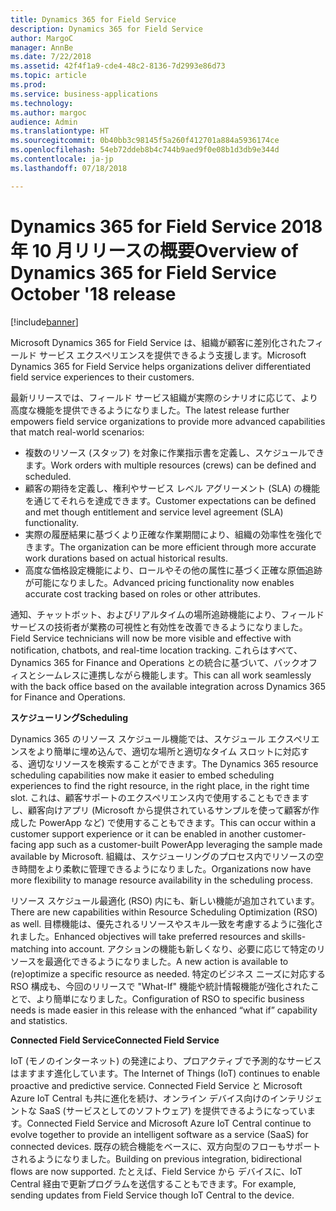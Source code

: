 ```yaml
---
title: Dynamics 365 for Field Service
description: Dynamics 365 for Field Service
author: MargoC
manager: AnnBe
ms.date: 7/22/2018
ms.assetid: 42f4f1a9-cde4-48c2-8136-7d2993e86d73
ms.topic: article
ms.prod: 
ms.service: business-applications
ms.technology: 
ms.author: margoc
audience: Admin
ms.translationtype: HT
ms.sourcegitcommit: 0b40bb3c98145f5a260f412701a884a5936174ce
ms.openlocfilehash: 54eb72ddeb8b4c744b9aed9f0e08b1d3db9e344d
ms.contentlocale: ja-jp
ms.lasthandoff: 07/18/2018

---
```


#  <a name="overview-of-dynamics-365-for-field-service-october-18-release"></a><span data-ttu-id="39c30-103">Dynamics 365 for Field Service 2018 年 10 月リリースの概要</span><span class="sxs-lookup"><span data-stu-id="39c30-103">Overview of Dynamics 365 for Field Service October '18 release</span></span>

[!include[banner](../../../includes/banner.md)]

<span data-ttu-id="39c30-104">Microsoft Dynamics 365 for Field Service は、組織が顧客に差別化されたフィールド サービス エクスペリエンスを提供できるよう支援します。</span><span class="sxs-lookup"><span data-stu-id="39c30-104">Microsoft Dynamics 365 for Field Service helps organizations deliver differentiated field service experiences to their customers.</span></span>

<span data-ttu-id="39c30-105">最新リリースでは、フィールド サービス組織が実際のシナリオに応じて、より高度な機能を提供できるようになりました。</span><span class="sxs-lookup"><span data-stu-id="39c30-105">The latest release further empowers field service organizations to provide more advanced capabilities that match real-world scenarios:</span></span> 

- <span data-ttu-id="39c30-106">複数のリソース (スタッフ) を対象に作業指示書を定義し、スケジュールできます。</span><span class="sxs-lookup"><span data-stu-id="39c30-106">Work orders with multiple resources (crews) can be defined and scheduled.</span></span> 
- <span data-ttu-id="39c30-107">顧客の期待を定義し、権利やサービス レベル アグリーメント (SLA) の機能を通じてそれらを達成できます。</span><span class="sxs-lookup"><span data-stu-id="39c30-107">Customer expectations can be defined and met though entitlement and service level agreement (SLA) functionality.</span></span> 
- <span data-ttu-id="39c30-108">実際の履歴結果に基づくより正確な作業期間により、組織の効率性を強化できます。</span><span class="sxs-lookup"><span data-stu-id="39c30-108">The organization can be more efficient through more accurate work durations based on actual historical results.</span></span> 
- <span data-ttu-id="39c30-109">高度な価格設定機能により、ロールやその他の属性に基づく正確な原価追跡が可能になりました。</span><span class="sxs-lookup"><span data-stu-id="39c30-109">Advanced pricing functionality now enables accurate cost tracking based on roles or other attributes.</span></span> 

<span data-ttu-id="39c30-110">通知、チャットボット、およびリアルタイムの場所追跡機能により、フィールド サービスの技術者が業務の可視性と有効性を改善できるようになりました。</span><span class="sxs-lookup"><span data-stu-id="39c30-110">Field Service technicians will now be more visible and effective with notification, chatbots, and real-time location tracking.</span></span> <span data-ttu-id="39c30-111">これらはすべて、Dynamics 365 for Finance and Operations との統合に基づいて、バックオフィスとシームレスに連携しながら機能します。</span><span class="sxs-lookup"><span data-stu-id="39c30-111">This can all work seamlessly with the back office based on the available integration across Dynamics 365 for Finance and Operations.</span></span>

<span data-ttu-id="39c30-112">**スケジューリング**</span><span class="sxs-lookup"><span data-stu-id="39c30-112">**Scheduling**</span></span>

<span data-ttu-id="39c30-113">Dynamics 365 のリソース スケジュール機能では、スケジュール エクスペリエンスをより簡単に埋め込んで、適切な場所と適切なタイム スロットに対応する、適切なリソースを検索することができます。</span><span class="sxs-lookup"><span data-stu-id="39c30-113">The Dynamics 365 resource scheduling capabilities now make it easier to embed scheduling experiences to find the right resource, in the right place, in the right time slot.</span></span> <span data-ttu-id="39c30-114">これは、顧客サポートのエクスペリエンス内で使用することもできますし、顧客向けアプリ (Microsoft から提供されているサンプルを使って顧客が作成した PowerApp など) で使用することもできます。</span><span class="sxs-lookup"><span data-stu-id="39c30-114">This can occur within a customer support experience or it can be enabled in another customer-facing app such as a customer-built PowerApp leveraging the sample made available by Microsoft.</span></span> <span data-ttu-id="39c30-115">組織は、スケジューリングのプロセス内でリソースの空き時間をより柔軟に管理できるようになりました。</span><span class="sxs-lookup"><span data-stu-id="39c30-115">Organizations now have more flexibility to manage resource availability in the scheduling process.</span></span>

<span data-ttu-id="39c30-116">リソース スケジュール最適化 (RSO) 内にも、新しい機能が追加されています。</span><span class="sxs-lookup"><span data-stu-id="39c30-116">There are new capabilities within Resource Scheduling Optimization (RSO) as well.</span></span> <span data-ttu-id="39c30-117">目標機能は、優先されるリソースやスキル一致を考慮するように強化されました。</span><span class="sxs-lookup"><span data-stu-id="39c30-117">Enhanced objectives will take preferred resources and skills-matching into account.</span></span> <span data-ttu-id="39c30-118">アクションの機能も新しくなり、必要に応じて特定のリソースを最適化できるようになりました。</span><span class="sxs-lookup"><span data-stu-id="39c30-118">A new action is available to (re)optimize a specific resource as needed.</span></span> <span data-ttu-id="39c30-119">特定のビジネス ニーズに対応する RSO 構成も、今回のリリースで "What-If" 機能や統計情報機能が強化されたことで、より簡単になりました。</span><span class="sxs-lookup"><span data-stu-id="39c30-119">Configuration of RSO to specific business needs is made easier in this release with the enhanced “what if” capability and statistics.</span></span>

<span data-ttu-id="39c30-120">**Connected Field Service**</span><span class="sxs-lookup"><span data-stu-id="39c30-120">**Connected Field Service**</span></span>

<span data-ttu-id="39c30-121">IoT (モノのインターネット) の発達により、プロアクティブで予測的なサービスはますます進化しています。</span><span class="sxs-lookup"><span data-stu-id="39c30-121">The Internet of Things (IoT) continues to enable proactive and predictive service.</span></span> <span data-ttu-id="39c30-122">Connected Field Service と Microsoft Azure IoT Central も共に進化を続け、オンライン デバイス向けのインテリジェントな SaaS (サービスとしてのソフトウェア) を提供できるようになっています。</span><span class="sxs-lookup"><span data-stu-id="39c30-122">Connected Field Service and Microsoft Azure IoT Central continue to evolve together to provide an intelligent software as a service (SaaS) for connected devices.</span></span> <span data-ttu-id="39c30-123">既存の統合機能をベースに、双方向型のフローもサポートされるようになりました。</span><span class="sxs-lookup"><span data-stu-id="39c30-123">Building on previous integration, bidirectional flows are now supported.</span></span> <span data-ttu-id="39c30-124">たとえば、Field Service から デバイスに、IoT Central 経由で更新プログラムを送信することもできます。</span><span class="sxs-lookup"><span data-stu-id="39c30-124">For example, sending updates from Field Service though IoT Central to the device.</span></span> 




